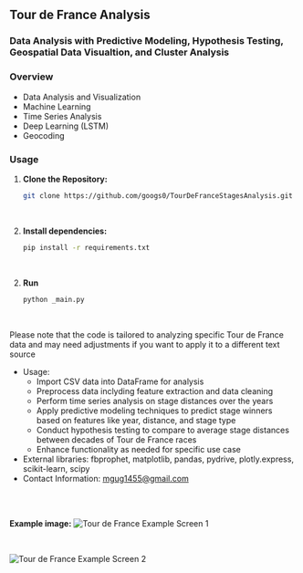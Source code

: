 ## Tour de France Analysis

### Data Analysis with Predictive Modeling, Hypothesis Testing, Geospatial Data Visualtion, and Cluster Analysis

### Overview
- Data Analysis and Visualization
- Machine Learning
- Time Series Analysis
- Deep Learning (LSTM)
- Geocoding

### Usage
1. **Clone the Repository:**
   ```bash
   git clone https://github.com/googs0/TourDeFranceStagesAnalysis.git

<br>

2. **Install dependencies:**
   ```bash
   pip install -r requirements.txt

<br>

2. **Run**
   ```bash
   python _main.py

<br>

Please note that the code is tailored to analyzing specific Tour de France data and may need adjustments if you want to apply it to a different text source

- Usage:
  - Import CSV data into DataFrame for analysis
  - Preprocess data inclyding feature extraction and data cleaning
  - Perform time series analysis on stage distances over the years
  - Apply predictive modeling techniques to predict stage winners based on features like year, distance, and stage type
  - Conduct hypothesis testing to compare to average stage distances between decades of Tour de France races
  - Enhance functionality as needed for specific use case
- External libraries: fbprophet, matplotlib, pandas, pydrive, plotly.express, scikit-learn, scipy
- Contact Information: [mgug1455@gmail.com](mailto:mgug1455@gmail.com)
  
<br>
<br>

**Example image:**
![Tour de France Example Screen 1](/assets/tdf-screen1.png)

<br>

![Tour de France Example Screen 2](/assets/tdf-screen2.png)
